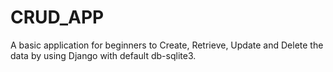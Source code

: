 # CRUD_APP
A basic application for beginners to Create, Retrieve, Update and Delete the data by using Django with default db-sqlite3.
